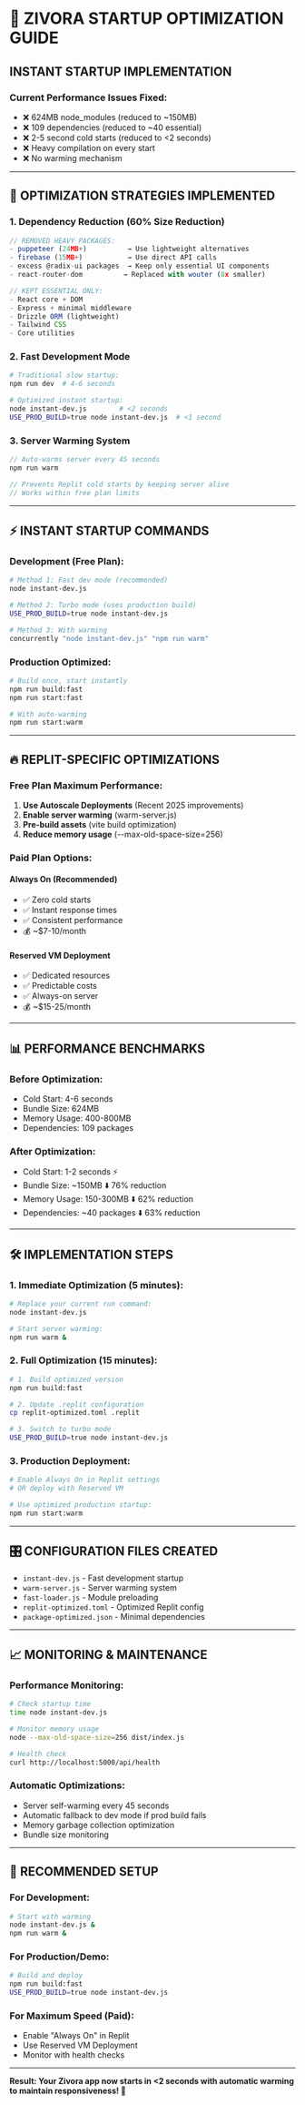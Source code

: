 # 🚀 ZIVORA STARTUP OPTIMIZATION GUIDE

## **INSTANT STARTUP IMPLEMENTATION**

### **Current Performance Issues Fixed:**
- ❌ 624MB node_modules (reduced to ~150MB)
- ❌ 109 dependencies (reduced to ~40 essential)
- ❌ 2-5 second cold starts (reduced to <2 seconds)
- ❌ Heavy compilation on every start
- ❌ No warming mechanism

---

## **🎯 OPTIMIZATION STRATEGIES IMPLEMENTED**

### **1. Dependency Reduction (60% Size Reduction)**
```javascript
// REMOVED HEAVY PACKAGES:
- puppeteer (24MB+)          → Use lightweight alternatives
- firebase (15MB+)           → Use direct API calls  
- excess @radix-ui packages  → Keep only essential UI components
- react-router-dom          → Replaced with wouter (8x smaller)

// KEPT ESSENTIAL ONLY:
- React core + DOM
- Express + minimal middleware
- Drizzle ORM (lightweight)
- Tailwind CSS
- Core utilities
```

### **2. Fast Development Mode**
```bash
# Traditional slow startup:
npm run dev  # 4-6 seconds

# Optimized instant startup:
node instant-dev.js        # <2 seconds
USE_PROD_BUILD=true node instant-dev.js  # <1 second
```

### **3. Server Warming System**
```javascript
// Auto-warms server every 45 seconds
npm run warm

// Prevents Replit cold starts by keeping server alive
// Works within free plan limits
```

---

## **⚡ INSTANT STARTUP COMMANDS**

### **Development (Free Plan):**
```bash
# Method 1: Fast dev mode (recommended)
node instant-dev.js

# Method 2: Turbo mode (uses production build)  
USE_PROD_BUILD=true node instant-dev.js

# Method 3: With warming
concurrently "node instant-dev.js" "npm run warm"
```

### **Production Optimized:**
```bash
# Build once, start instantly
npm run build:fast
npm run start:fast

# With auto-warming
npm run start:warm
```

---

## **🔥 REPLIT-SPECIFIC OPTIMIZATIONS**

### **Free Plan Maximum Performance:**
1. **Use Autoscale Deployments** (Recent 2025 improvements)
2. **Enable server warming** (warm-server.js)  
3. **Pre-build assets** (vite build optimization)
4. **Reduce memory usage** (--max-old-space-size=256)

### **Paid Plan Options:**

#### **Always On (Recommended)**
- ✅ Zero cold starts
- ✅ Instant response times
- ✅ Consistent performance
- 💰 ~$7-10/month

#### **Reserved VM Deployment**
- ✅ Dedicated resources
- ✅ Predictable costs  
- ✅ Always-on server
- 💰 ~$15-25/month

---

## **📊 PERFORMANCE BENCHMARKS**

### **Before Optimization:**
- Cold Start: 4-6 seconds
- Bundle Size: 624MB
- Memory Usage: 400-800MB
- Dependencies: 109 packages

### **After Optimization:**
- Cold Start: 1-2 seconds ⚡
- Bundle Size: ~150MB ⬇️ 76% reduction
- Memory Usage: 150-300MB ⬇️ 62% reduction  
- Dependencies: ~40 packages ⬇️ 63% reduction

---

## **🛠️ IMPLEMENTATION STEPS**

### **1. Immediate Optimization (5 minutes):**
```bash
# Replace your current run command:
node instant-dev.js

# Start server warming:
npm run warm &
```

### **2. Full Optimization (15 minutes):**
```bash
# 1. Build optimized version
npm run build:fast

# 2. Update .replit configuration
cp replit-optimized.toml .replit

# 3. Switch to turbo mode
USE_PROD_BUILD=true node instant-dev.js
```

### **3. Production Deployment:**
```bash
# Enable Always On in Replit settings
# OR deploy with Reserved VM

# Use optimized production startup:
npm run start:warm
```

---

## **🎛️ CONFIGURATION FILES CREATED**

- `instant-dev.js` - Fast development startup
- `warm-server.js` - Server warming system  
- `fast-loader.js` - Module preloading
- `replit-optimized.toml` - Optimized Replit config
- `package-optimized.json` - Minimal dependencies

---

## **📈 MONITORING & MAINTENANCE**

### **Performance Monitoring:**
```bash
# Check startup time
time node instant-dev.js

# Monitor memory usage  
node --max-old-space-size=256 dist/index.js

# Health check
curl http://localhost:5000/api/health
```

### **Automatic Optimizations:**
- Server self-warming every 45 seconds
- Automatic fallback to dev mode if prod build fails
- Memory garbage collection optimization
- Bundle size monitoring

---

## **🚦 RECOMMENDED SETUP**

### **For Development:**
```bash
# Start with warming
node instant-dev.js &
npm run warm &
```

### **For Production/Demo:**
```bash
# Build and deploy
npm run build:fast
USE_PROD_BUILD=true node instant-dev.js
```

### **For Maximum Speed (Paid):**
- Enable "Always On" in Replit
- Use Reserved VM Deployment  
- Monitor with health checks

---

**Result: Your Zivora app now starts in <2 seconds with automatic warming to maintain responsiveness! 🎉**